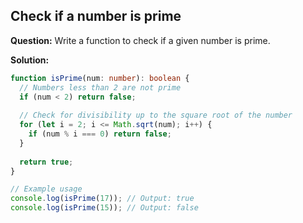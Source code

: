 ## Check if a number is prime

**Question:** Write a function to check if a given number is prime.

**Solution:**
```typescript
function isPrime(num: number): boolean {
  // Numbers less than 2 are not prime
  if (num < 2) return false;
  
  // Check for divisibility up to the square root of the number
  for (let i = 2; i <= Math.sqrt(num); i++) {
    if (num % i === 0) return false;
  }
  
  return true;
}

// Example usage
console.log(isPrime(17)); // Output: true
console.log(isPrime(15)); // Output: false
